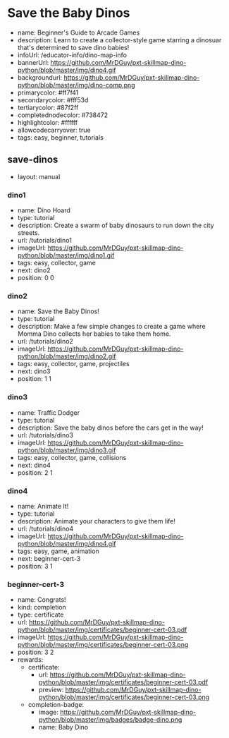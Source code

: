 # Save the Baby Dinos
* name: Beginner's Guide to Arcade Games
* description: Learn to create a collector-style game starring a dinosuar that's determined to save dino babies!
* infoUrl: /educator-info/dino-map-info
* bannerUrl: https://github.com/MrDGuy/pxt-skillmap-dino-python/blob/master/img/dino4.gif
* backgroundurl: https://github.com/MrDGuy/pxt-skillmap-dino-python/blob/master/img/dino-comp.png
* primarycolor: #ff7f41
* secondarycolor: #fff53d
* tertiarycolor: #87f2ff
* completednodecolor: #738472
* highlightcolor: #ffffff
* allowcodecarryover: true
* tags: easy, beginner, tutorials


## save-dinos
* layout: manual

### dino1

* name: Dino Hoard
* type: tutorial
* description: Create a swarm of baby dinosaurs to run down the city streets.
* url: /tutorials/dino1
* imageUrl: https://github.com/MrDGuy/pxt-skillmap-dino-python/blob/master/img/dino1.gif
* tags: easy, collector, game
* next: dino2
* position: 0 0


### dino2

* name: Save the Baby Dinos!
* type: tutorial
* description: Make a few simple changes to create a game where Momma Dino collects her babies to take them home.
* url: /tutorials/dino2
* imageUrl: https://github.com/MrDGuy/pxt-skillmap-dino-python/blob/master/img/dino2.gif
* tags: easy, collector, game, projectiles
* next: dino3
* position: 1 1


### dino3

* name: Traffic Dodger
* type: tutorial
* description: Save the baby dinos before the cars get in the way!
* url: /tutorials/dino3
* imageUrl: https://github.com/MrDGuy/pxt-skillmap-dino-python/blob/master/img/dino3.gif
* tags: easy, collector, game, collisions
* next: dino4
* position: 2 1


### dino4
* name: Animate It!
* type: tutorial
* description: Animate your characters to give them life!
* url: /tutorials/dino4
* imageUrl: https://github.com/MrDGuy/pxt-skillmap-dino-python/blob/master/img/dino4.gif
* tags: easy, game, animation
* next: beginner-cert-3
* position: 3 1


### beginner-cert-3
* name: Congrats!
* kind: completion
* type: certificate
* url: https://github.com/MrDGuy/pxt-skillmap-dino-python/blob/master/img/certificates/beginner-cert-03.pdf
* imageUrl: https://github.com/MrDGuy/pxt-skillmap-dino-python/blob/master/img/certificates/beginner-cert-03.png
* position: 3 2
* rewards:
    * certificate:
        * url: https://github.com/MrDGuy/pxt-skillmap-dino-python/blob/master/img/certificates/beginner-cert-03.pdf
        * preview: https://github.com/MrDGuy/pxt-skillmap-dino-python/blob/master/img/certificates/beginner-cert-03.png
    * completion-badge:
        * image: https://github.com/MrDGuy/pxt-skillmap-dino-python/blob/master/img/badges/badge-dino.png
        * name: Baby Dino


